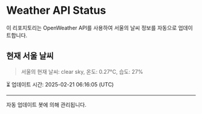
# Weather API Status

이 리포지토리는 OpenWeather API를 사용하여 서울의 날씨 정보를 자동으로 업데이트합니다.

## 현재 서울 날씨
> 서울의 현재 날씨: clear sky, 온도: 0.27°C, 습도: 27%

⏳ 업데이트 시간: 2025-02-21 06:16:05 (UTC)

---
자동 업데이트 봇에 의해 관리됩니다.
